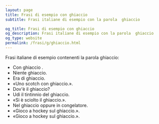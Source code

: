 ```yaml
---
layout: page
title: Frasi di esempio con ghiaccio 
subtitle: Frasi italiane di esempio con la parola  ghiaccio

og_title: Frasi di esempio con ghiaccio 
og_description: Frasi italiane di esempio con la parola  ghiaccio
og_type: website
permalink: /frasi/g/ghiaccio.html
---
```


Frasi italiane di esempio contenenti la parola ghiaccio:


- Con ghiaccio .
- Niente ghiaccio.
- Era di ghiaccio.
- «Uno scotch con ghiaccio.».
- Dov'è il ghiaccio?
- Udì il tintinnio del ghiaccio.
- «Si è sciolto il ghiaccio.».
- Nel ghiaccio oppure in congelatore.
- «Gioco a hockey sul ghiaccio.».
- «Gioco a hockey sul ghiaccio.».

